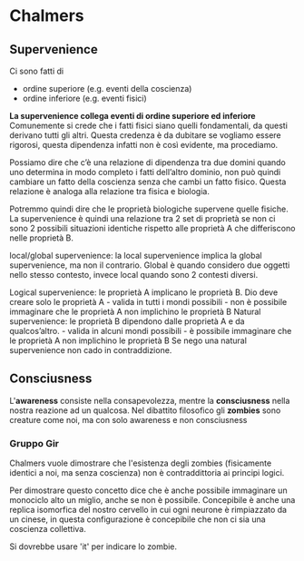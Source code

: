 # Chalmers
## Supervenience
Ci sono fatti di 
- ordine superiore (e.g. eventi della coscienza)
- ordine inferiore (e.g. eventi fisici)

**La supervenience collega eventi di ordine superiore ed inferiore**
Comunemente si crede che i fatti fisici siano quelli fondamentali, da questi derivano tutti gli altri. Questa credenza è da dubitare se vogliamo essere rigorosi, questa dipendenza infatti non è così evidente, ma procediamo.

Possiamo dire che c’è una relazione di dipendenza tra due domini quando uno determina in modo completo i fatti dell’altro dominio, non può quindi cambiare un fatto della coscienza senza che cambi un fatto fisico. Questa relazione è analoga alla relazione tra fisica e biologia.

Potremmo quindi dire che le proprietà biologiche supervene quelle fisiche. La supervenience è quindi una relazione tra 2 set di proprietà se non ci sono 2 possibili situazioni identiche rispetto alle proprietà A che differiscono nelle proprietà B.

local/global supervenience: la local supervenience implica la global supervenience, ma non il contrario. Global è quando considero due oggetti nello stesso contesto, invece local quando sono 2 contesti diversi.

Logical supervenience: le proprietà A implicano le proprietà B. Dio deve creare solo le proprietà A
	- valida in tutti i mondi possibili
	- non è possibile immaginare che le proprietà A non implichino le proprietà B
Natural supervenience: le proprietà B dipendono dalle proprietà A e da qualcos’altro.
	- valida in alcuni mondi possibili
	- è possibile immaginare che le proprietà A non implichino le proprietà B
Se nego una natural supervenience non cado in contraddizione.

## Consciusness
L'**awareness** consiste nella consapevolezza, mentre la **consciusness** nella nostra reazione ad un qualcosa.
Nel dibattito filosofico gli **zombies** sono creature come noi, ma con solo awareness e non consciusness

### Gruppo Gir
Chalmers vuole dimostrare che l'esistenza degli zombies (fisicamente identici a noi, ma senza coscienza) non è contraddittoria ai principi logici.

Per dimostrare questo concetto dice che è anche possibile immaginare un monociclo alto un miglio, anche se non è possibile. Concepibile è anche una replica isomorfica del nostro cervello in cui ogni neurone è rimpiazzato da un cinese, in questa configurazione è concepibile che non ci sia una coscienza collettiva.

Si dovrebbe usare 'it' per indicare lo zombie. 